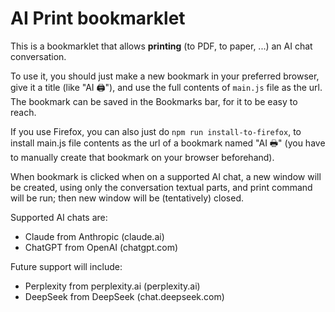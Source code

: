# AI Print bookmarklet

This is a bookmarklet that allows <b>printing</b> (to PDF, to paper, ...) an AI chat conversation.

To use it, you should just make a new bookmark in your preferred browser, give it a title (like "AI 🖨"), and use the full contents of `main.js` file as the url. The bookmark can be saved in the Bookmarks bar, for it to be easy to reach.

If you use Firefox, you can also just do `npm run install-to-firefox`, to install main.js file contents as the url of a bookmark named "AI 🖶" (you have to manually create that bookmark on your browser beforehand).

When bookmark is clicked when on a supported AI chat, a new window will be created, using only the conversation textual parts, and print command will be run; then new window will be (tentatively) closed.

Supported AI chats are:
 - Claude from Anthropic (claude.ai)
 - ChatGPT from OpenAI (chatgpt.com)

Future support will include:
 - Perplexity from perplexity.ai (perplexity.ai)
 - DeepSeek from DeepSeek (chat.deepseek.com)

